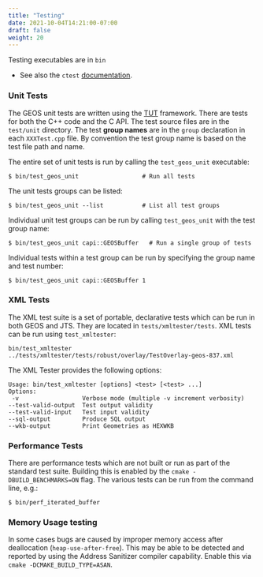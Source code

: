 ```yaml
---
title: "Testing"
date: 2021-10-04T14:21:00-07:00
draft: false
weight: 20
---
```


Testing executables are in `bin`

* See also the `ctest` [documentation](/usage/download/#testing).

### Unit Tests

The GEOS unit tests are written using the [TUT](http://mrzechonek.github.io/tut-framework/) framework.
There are tests for both the C++ code and the C API.
The test source files are in the `test/unit` directory.
The test **group names** are in the `group` declaration in each `XXXTest.cpp` file.
By convention the test group name is based on the test file path and name.

The entire set of unit tests is run by calling the `test_geos_unit` executable:
```
$ bin/test_geos_unit                  # Run all tests
```

The unit tests groups can be listed:
```
$ bin/test_geos_unit --list           # List all test groups
```

Individual unit test groups can be run by calling `test_geos_unit` with the test group name:
```
$ bin/test_geos_unit capi::GEOSBuffer   # Run a single group of tests
```

Individual tests within a test group can be run by specifying the group name and test number:
```
$ bin/test_geos_unit capi::GEOSBuffer 1
```

### XML Tests

The XML test suite is a set of portable, declarative tests which can be run in both GEOS and JTS.
They are located in `tests/xmltester/tests`.
XML tests can be run using `test_xmltester`:

```
bin/test_xmltester ../tests/xmltester/tests/robust/overlay/TestOverlay-geos-837.xml
```

The XML Tester provides the following options:

```
Usage: bin/test_xmltester [options] <test> [<test> ...]
Options:
 -v                  Verbose mode (multiple -v increment verbosity)
--test-valid-output  Test output validity
--test-valid-input   Test input validity
--sql-output         Produce SQL output
--wkb-output         Print Geometries as HEXWKB
```

### Performance Tests

There are performance tests which are not built or run as part of the standard test suite.
Building this is enabled by the `cmake -DBUILD_BENCHMARKS=ON` flag.
The various tests can be run from the command line, e.g.:

```
$ bin/perf_iterated_buffer
```

### Memory Usage testing

In some cases bugs are caused by improper memory access after deallocation (`heap-use-after-free`).
This may be able to be detected and reported by using the Address Sanitizer compiler capability.
Enable this via `cmake -DCMAKE_BUILD_TYPE=ASAN`.

